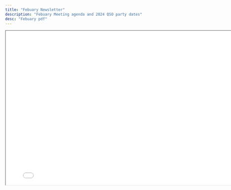 ```yaml
---
title: "Febuary Newsletter"
description: "Febuary Meeting agenda and 2024 QSO party dates"
desc: "Febuary pdf"
---
```


<div class="newsletter">

<iframe src= 
"/newsletters/Feb2024.pdf" 
               width="800"
                  height="500"> 
                  </iframe>

</div>
